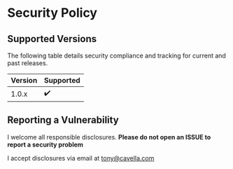 # Security Policy

## Supported Versions

The following table details security compliance and tracking for current and past releases.  

| Version | Supported          |
| ------- | ------------------ |
| 1.0.x   | :heavy_check_mark: |

## Reporting a Vulnerability

I welcome all responsible disclosures. **Please do not open an ISSUE to report a security problem**
<!--lint disable no-auto-link-without-protocol-->
I accept disclosures via email at <tony@cavella.com>
